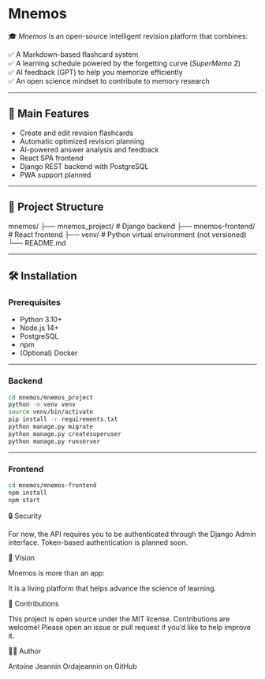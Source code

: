 # Mnemos

🎓 *Mnemos* is an open-source intelligent revision platform that combines:

✅ A Markdown-based flashcard system  
✅ A learning schedule powered by the forgetting curve (*SuperMemo 2*)  
✅ AI feedback (GPT) to help you memorize efficiently  
✅ An open science mindset to contribute to memory research

---

## 🚀 Main Features

- Create and edit revision flashcards
- Automatic optimized revision planning
- AI-powered answer analysis and feedback
- React SPA frontend
- Django REST backend with PostgreSQL
- PWA support planned

---

## 📂 Project Structure

mnemos/
├── mnemos_project/ # Django backend
├── mnemos-frontend/ # React frontend
├── venv/ # Python virtual environment (not versioned)
└── README.md


---

## 🛠️ Installation

### Prerequisites

- Python 3.10+
- Node.js 14+
- PostgreSQL
- npm
- (Optional) Docker

---

### Backend

```bash
cd mnemos/mnemos_project
python -m venv venv
source venv/bin/activate
pip install -r requirements.txt
python manage.py migrate
python manage.py createsuperuser
python manage.py runserver
```
---

### Frontend
```bash
cd mnemos/mnemos-frontend
npm install
npm start
```
🔒 Security

For now, the API requires you to be authenticated through the Django Admin interface.
Token-based authentication is planned soon.

🌱 Vision

Mnemos is more than an app:

It is a living platform that helps advance the science of learning.

🤝 Contributions

This project is open source under the MIT license.
Contributions are welcome!
Please open an issue or pull request if you’d like to help improve it.

🧑‍💻 Author

Antoine Jeannin
Ordajeannin on GitHub
